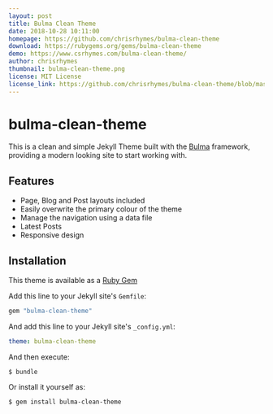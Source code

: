 ```yaml
---
layout: post
title: Bulma Clean Theme
date: 2018-10-28 10:11:00
homepage: https://github.com/chrisrhymes/bulma-clean-theme
download: https://rubygems.org/gems/bulma-clean-theme
demo: https://www.csrhymes.com/bulma-clean-theme/
author: chrisrhymes
thumbnail: bulma-clean-theme.png
license: MIT License
license_link: https://github.com/chrisrhymes/bulma-clean-theme/blob/master/LICENSE
---
```


# bulma-clean-theme

This is a clean and simple Jekyll Theme built with the [Bulma](https://bulma.io/) framework, providing a modern looking site to start working with. 

## Features

* Page, Blog and Post layouts included
* Easily overwrite the primary colour of the theme
* Manage the navigation using a data file
* Latest Posts 
* Responsive design

## Installation

This theme is available as a [Ruby Gem](https://rubygems.org/gems/bulma-clean-theme)

Add this line to your Jekyll site's `Gemfile`:

```ruby
gem "bulma-clean-theme"
```

And add this line to your Jekyll site's `_config.yml`:

```yaml
theme: bulma-clean-theme
```

And then execute:

    $ bundle

Or install it yourself as:

    $ gem install bulma-clean-theme

